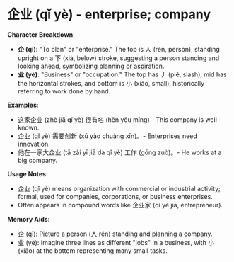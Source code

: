 # **企业 (qǐ yè) - enterprise; company**

**Character Breakdown**:  
- **企 (qǐ)**: "To plan" or "enterprise." The top is 人 (rén, person), standing upright on a 下 (xià, below) stroke, suggesting a person standing and looking ahead, symbolizing planning or aspiration.  
- **业 (yè)**: "Business" or "occupation." The top has 丿 (piě, slash), mid has the horizontal strokes, and bottom is 小 (xiǎo, small), historically referring to work done by hand.

**Examples**:  
- 这家企业 (zhè jiā qǐ yè) 很有名 (hěn yǒu míng) - This company is well-known.  
- 企业 (qǐ yè) 需要创新 (xū yào chuàng xīn)。- Enterprises need innovation.  
- 他在一家大企业 (tā zài yī jiā dà qǐ yè) 工作 (gōng zuò)。- He works at a big company.

**Usage Notes**:  
- 企业 (qǐ yè) means organization with commercial or industrial activity; formal, used for companies, corporations, or business enterprises.  
- Often appears in compound words like 企业家 (qǐ yè jiā, entrepreneur).

**Memory Aids**:  
- 企 (qǐ): Picture a person (人 rén) standing and planning a company.  
- 业 (yè): Imagine three lines as different "jobs" in a business, with 小 (xiǎo) at the bottom representing many small tasks.